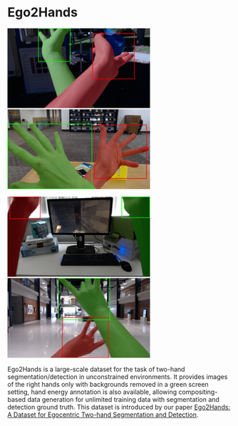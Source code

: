 # Ego2Hands

<img src="imgs/00198_gt_vis_seq2.png" width="320">    <img src="imgs/00198_gt_vis_seq4.png" width="320">

<img src="imgs/00198_gt_vis_seq5.png" width="320">    <img src="imgs/00198_gt_vis_seq7.png" width="320">

Ego2Hands is a large-scale dataset for the task of two-hand segmentation/detection in unconstrained environments. It provides images of the right hands only with backgrounds removed in a green screen setting, hand energy annotation is also available, allowing compositing-based data generation for unlimited training data with segmentation and detection ground truth. This dataset is introduced by our paper [Ego2Hands: A Dataset for Egocentric Two-hand Segmentation and Detection](https://arxiv.org/abs/2011.07252).
